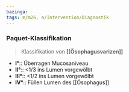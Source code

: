 ```yaml
---
bazinga: 
tags: m/m26, a/Intervention/Diagnostik
---
```

### Paquet-Klassifikation
> Klassifikation von **[[Ösophagusvarizen]]**
- **I°**:: Überragen Mucosaniveau
- **II°**:: <1/3 ins Lumen vorgewölbt
- **III°**:: <1/2 ins Lumen vorgewölbt
- **IV°**:: Füllen Lumen des [[Ösophagus]]